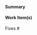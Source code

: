 <!-- Thank you for submitting a Pull Request. If you're new to contributing to BCApps please read our pull request guideline below
* https://github.com/microsoft/BCApps/Contributing.md
-->
#### Summary <!-- Provide a general summary of your changes -->

#### Work Item(s) <!-- Add the issue number here after the #. The issue needs to be open and approved. Submitting PRs with no linked issues or unapproved issues is highly discouraged. -->
Fixes #
